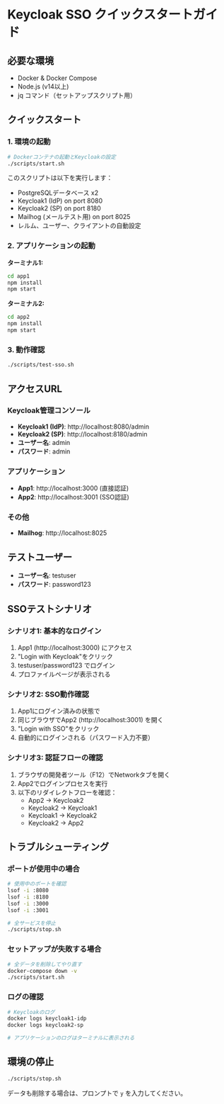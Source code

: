 # Keycloak SSO クイックスタートガイド

## 必要な環境
- Docker & Docker Compose
- Node.js (v14以上)
- jq コマンド（セットアップスクリプト用）

## クイックスタート

### 1. 環境の起動
```bash
# Dockerコンテナの起動とKeycloakの設定
./scripts/start.sh
```

このスクリプトは以下を実行します：
- PostgreSQLデータベース x2
- Keycloak1 (IdP) on port 8080
- Keycloak2 (SP) on port 8180
- Mailhog (メールテスト用) on port 8025
- レルム、ユーザー、クライアントの自動設定

### 2. アプリケーションの起動

**ターミナル1:**
```bash
cd app1
npm install
npm start
```

**ターミナル2:**
```bash
cd app2
npm install
npm start
```

### 3. 動作確認
```bash
./scripts/test-sso.sh
```

## アクセスURL

### Keycloak管理コンソール
- **Keycloak1 (IdP)**: http://localhost:8080/admin
- **Keycloak2 (SP)**: http://localhost:8180/admin
- **ユーザー名**: admin
- **パスワード**: admin

### アプリケーション
- **App1**: http://localhost:3000 (直接認証)
- **App2**: http://localhost:3001 (SSO認証)

### その他
- **Mailhog**: http://localhost:8025

## テストユーザー
- **ユーザー名**: testuser
- **パスワード**: password123

## SSOテストシナリオ

### シナリオ1: 基本的なログイン
1. App1 (http://localhost:3000) にアクセス
2. "Login with Keycloak"をクリック
3. testuser/password123 でログイン
4. プロファイルページが表示される

### シナリオ2: SSO動作確認
1. App1にログイン済みの状態で
2. 同じブラウザでApp2 (http://localhost:3001) を開く
3. "Login with SSO"をクリック
4. 自動的にログインされる（パスワード入力不要）

### シナリオ3: 認証フローの確認
1. ブラウザの開発者ツール（F12）でNetworkタブを開く
2. App2でログインプロセスを実行
3. 以下のリダイレクトフローを確認：
   - App2 → Keycloak2
   - Keycloak2 → Keycloak1
   - Keycloak1 → Keycloak2
   - Keycloak2 → App2

## トラブルシューティング

### ポートが使用中の場合
```bash
# 使用中のポートを確認
lsof -i :8080
lsof -i :8180
lsof -i :3000
lsof -i :3001

# 全サービスを停止
./scripts/stop.sh
```

### セットアップが失敗する場合
```bash
# 全データを削除してやり直す
docker-compose down -v
./scripts/start.sh
```

### ログの確認
```bash
# Keycloakのログ
docker logs keycloak1-idp
docker logs keycloak2-sp

# アプリケーションのログはターミナルに表示される
```

## 環境の停止
```bash
./scripts/stop.sh
```

データも削除する場合は、プロンプトで `y` を入力してください。